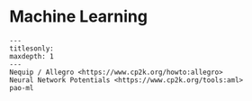# Machine Learning

```{toctree}
---
titlesonly:
maxdepth: 1
---
Nequip / Allegro <https://www.cp2k.org/howto:allegro>
Neural Network Potentials <https://www.cp2k.org/tools:aml>
pao-ml
```

